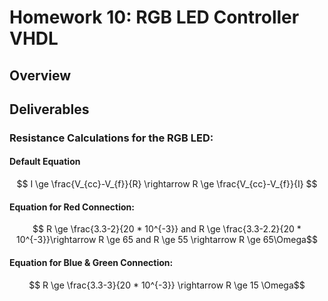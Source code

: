 # Homework 10: RGB LED Controller VHDL

## Overview

## Deliverables

### Resistance Calculations for the RGB LED:

#### Default Equation

$$ I \ge \frac{V_{cc}-V_{f}}{R} \rightarrow R \ge \frac{V_{cc}-V_{f}}{I} $$

#### Equation for Red Connection:

$$ R \ge \frac{3.3-2}{20 * 10^{-3}} and R \ge \frac{3.3-2.2}{20 * 10^{-3}}\rightarrow R \ge 65 and R \ge 55 \rightarrow R \ge 65\Omega$$ 

#### Equation for Blue & Green Connection:

$$ R \ge \frac{3.3-3}{20 * 10^{-3}} \rightarrow R \ge 15 \Omega$$ 
